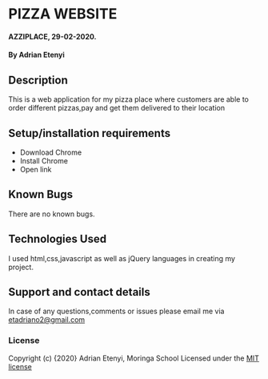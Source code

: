 # PIZZA WEBSITE
#### AZZIPLACE, 29-02-2020.
#### By Adrian Etenyi
## Description
This is a web application for my pizza place where customers are able to order different pizzas,pay and get them delivered to their location
## Setup/installation requirements
* Download Chrome
* Install Chrome
* Open link
## Known Bugs
There are no known bugs.
## Technologies Used
I used html,css,javascript as well as jQuery languages in creating my project.
## Support and contact details
In case of any questions,comments or issues please email me via etadriano2@gmail.com
### License
Copyright (c) {2020} Adrian Etenyi, Moringa School
Licensed under the [MIT license](LICENSE)
